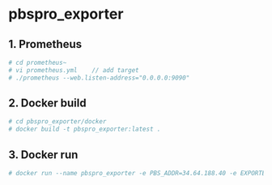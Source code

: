 # pbspro_exporter

## 1. Prometheus 

```bash
# cd prometheus~
# vi prometheus.yml    // add target
# ./prometheus --web.listen-address="0.0.0.0:9090"
```

## 2. Docker build

```bash
# cd pbspro_exporter/docker
# docker build -t pbspro_exporter:latest .
```

## 3. Docker run

```bash
# docker run --name pbspro_exporter -e PBS_ADDR=34.64.188.40 -e EXPORTER_PORT=9107 -p 9107:9107 -d localhost/pbspro_exporter:latest
```
